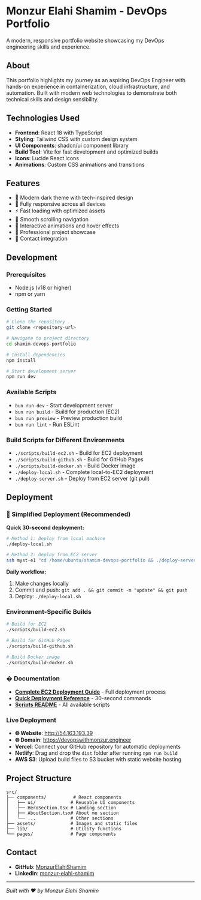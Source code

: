 # Monzur Elahi Shamim - DevOps Portfolio

A modern, responsive portfolio website showcasing my DevOps engineering skills and experience.

## About

This portfolio highlights my journey as an aspiring DevOps Engineer with hands-on experience in containerization, cloud infrastructure, and automation. Built with modern web technologies to demonstrate both technical skills and design sensibility.

## Technologies Used

- **Frontend**: React 18 with TypeScript
- **Styling**: Tailwind CSS with custom design system
- **UI Components**: shadcn/ui component library
- **Build Tool**: Vite for fast development and optimized builds
- **Icons**: Lucide React icons
- **Animations**: Custom CSS animations and transitions

## Features

- 🎨 Modern dark theme with tech-inspired design
- 📱 Fully responsive across all devices
- ⚡ Fast loading with optimized assets
- 🎯 Smooth scrolling navigation
- 💫 Interactive animations and hover effects
- 🔧 Professional project showcase
- 📧 Contact integration

## Development

### Prerequisites

- Node.js (v18 or higher)
- npm or yarn

### Getting Started

```bash
# Clone the repository
git clone <repository-url>

# Navigate to project directory
cd shamim-devops-portfolio

# Install dependencies
npm install

# Start development server
npm run dev
```

### Available Scripts

- `bun run dev` - Start development server
- `bun run build` - Build for production (EC2)
- `bun run preview` - Preview production build
- `bun run lint` - Run ESLint

### Build Scripts for Different Environments

- `./scripts/build-ec2.sh` - Build for EC2 deployment
- `./scripts/build-github.sh` - Build for GitHub Pages
- `./scripts/build-docker.sh` - Build Docker image
- `./deploy-local.sh` - Complete local-to-EC2 deployment
- `./deploy-server.sh` - Deploy from EC2 server (git pull)

## Deployment

### 🚀 Simplified Deployment (Recommended)

**Quick 30-second deployment:**

```bash
# Method 1: Deploy from local machine
./deploy-local.sh

# Method 2: Deploy from EC2 server
ssh myst-e1 "cd /home/ubuntu/shamim-devops-portfolio && ./deploy-server.sh"
```

**Daily workflow:**
1. Make changes locally
2. Commit and push: `git add . && git commit -m "update" && git push`
3. Deploy: `./deploy-local.sh`

### Environment-Specific Builds

```bash
# Build for EC2
./scripts/build-ec2.sh

# Build for GitHub Pages  
./scripts/build-github.sh

# Build Docker image
./scripts/build-docker.sh
```

### � Documentation

- **[Complete EC2 Deployment Guide](docs/EC2_DEPLOYMENT_GUIDE.md)** - Full deployment process
- **[Quick Deployment Reference](docs/EC2_QUICK_DEPLOY.md)** - 30-second commands
- **[Scripts README](scripts/README.md)** - All available scripts

### Live Deployment

- **🌐 Website**: http://54.163.193.39
- **🌐 Domain**: https://devopswithmonzur.engineer
- **Vercel**: Connect your GitHub repository for automatic deployments
- **Netlify**: Drag and drop the `dist` folder after running `npm run build`
- **AWS S3**: Upload build files to S3 bucket with static website hosting

## Project Structure

```
src/
├── components/          # React components
│   ├── ui/             # Reusable UI components
│   ├── HeroSection.tsx # Landing section
│   ├── AboutSection.tsx# About me section
│   └── ...             # Other sections
├── assets/             # Images and static files
├── lib/                # Utility functions
└── pages/              # Page components
```

## Contact

- **GitHub**: [MonzurElahiShamim](https://github.com/MonzurElahiShamim)
- **LinkedIn**: [monzur-elahi-shamim](https://www.linkedin.com/in/monzur-elahi-shamim/)

---

*Built with ❤️ by Monzur Elahi Shamim*